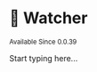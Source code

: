# 🥸 Watcher

<sup>
Available Since 0.0.39
</sup>

<code-block lang="java" src="../code-samples/CodeSnippets.java" include-symbol="watch"/>

Start typing here...